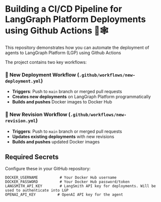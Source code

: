 # Building a CI/CD Pipeline for LangGraph Platform Deployments using Github Actions 🦜🕸️

This repository demonstrates how you can automate the deployment of agents to LangGraph Platform (LGP) using Github Actions

The project contains two key workflows:

### 🚀 New Deployment Workflow (`.github/workflows/new-deployment.yml`)
- **Triggers**: Push to `main` branch or merged pull requests
- **Creates new deployments** on LangGraph Platform programmatically
- **Builds and pushes** Docker images to Docker Hub

### 🔄 New Revision Workflow (`.github/workflows/new-revision.yml`)
- **Triggers**: Push to `main` branch or merged pull requests  
- **Updates existing deployments** with new revisions
- **Builds and pushes** updated Docker images

## Required Secrets

Configure these in your GitHub repository:

```
DOCKER_USERNAME          # Your Docker Hub username
DOCKER_PASSWORD          # Your Docker Hub password/token
LANGSMITH_API_KEY        # LangSmith API key for deployments. Will be used to authenticate into LGP
OPENAI_API_KEY          # OpenAI API key for the agent
```